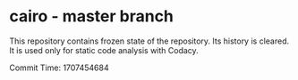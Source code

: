 # cairo - master branch

This repository contains frozen state of the repository.
Its history is cleared. It is used only for static code
analysis with Codacy.

Commit Time: 1707454684